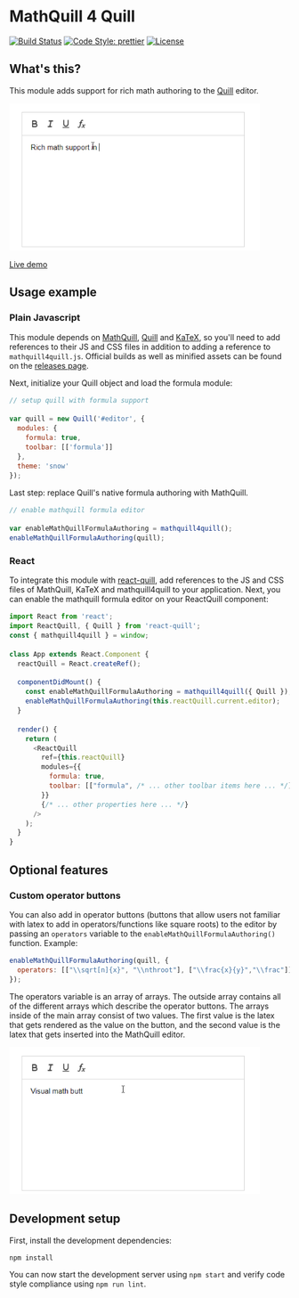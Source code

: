 # MathQuill 4 Quill

[![Build Status](https://clewolff.visualstudio.com/mathquill4quill/_apis/build/status/c-w.mathquill4quill?branchName=master)](https://clewolff.visualstudio.com/mathquill4quill/_build/latest?definitionId=5&branchName=master)
[![Code Style: prettier](https://img.shields.io/badge/code_style-prettier-ff69b4.svg?style=flat-square)](https://github.com/prettier/prettier)
[![License](https://img.shields.io/badge/License-Apache_2.0-blue.svg)](https://github.com/c-w/mathquill4quill/blob/master/LICENSE.txt)

## What's this?

This module adds support for rich math authoring to the [Quill](http://quilljs.com/) editor.

<img src="./demos/demo.gif" width="450" alt="Basic demo of mathquill4quill">

[Live demo](https://c-w.github.io/mathquill4quill/)

## Usage example

### Plain Javascript

This module depends on [MathQuill](http://docs.mathquill.com/en/latest/Getting_Started/), [Quill](https://quilljs.com/docs/quickstart/) and [KaTeX](https://github.com/Khan/KaTeX#usage), so you'll need to add references to their JS and CSS files in addition to adding a reference to `mathquill4quill.js`. Official builds as well as minified assets can be found on the [releases page](https://github.com/c-w/mathquill4quill/releases).

Next, initialize your Quill object and load the formula module:

```javascript
// setup quill with formula support

var quill = new Quill('#editor', {
  modules: {
    formula: true,
    toolbar: [['formula']]
  },
  theme: 'snow'
});
```

Last step: replace Quill's native formula authoring with MathQuill.

```javascript
// enable mathquill formula editor

var enableMathQuillFormulaAuthoring = mathquill4quill();
enableMathQuillFormulaAuthoring(quill);
```

### React

To integrate this module with [react-quill](https://github.com/zenoamaro/react-quill), add references to the JS and CSS files of MathQuill, KaTeX and mathquill4quill to your application. Next, you can enable the mathquill formula editor on your ReactQuill component:

```javascript
import React from 'react';
import ReactQuill, { Quill } from 'react-quill';
const { mathquill4quill } = window;

class App extends React.Component {
  reactQuill = React.createRef();

  componentDidMount() {
    const enableMathQuillFormulaAuthoring = mathquill4quill({ Quill });
    enableMathQuillFormulaAuthoring(this.reactQuill.current.editor);
  }

  render() {
    return (
      <ReactQuill
        ref={this.reactQuill}
        modules={{
          formula: true,
          toolbar: [["formula", /* ... other toolbar items here ... */]]
        }}
        {/* ... other properties here ... */}
      />
    );
  }
}
```

## Optional features

### Custom operator buttons

You can also add in operator buttons (buttons that allow users not familiar with latex to add in operators/functions like square roots) to the editor by passing an `operators` variable to the `enableMathQuillFormulaAuthoring()` function. Example:

```javascript
enableMathQuillFormulaAuthoring(quill, {
  operators: [["\\sqrt[n]{x}", "\\nthroot"], ["\\frac{x}{y}","\\frac"]]
});
```

The operators variable is an array of arrays. The outside array contains all of the different arrays which describe the operator buttons. The arrays inside of the main array consist of two values. The first value is the latex that gets rendered as the value on the button, and the second value is the latex that gets inserted into the MathQuill editor.

<img src="./demos/demo-custom-operator-buttons.gif" width="450" alt="Demo of mathquill4quill with custom operator buttons">

## Development setup

First, install the development dependencies:

```bash
npm install
```

You can now start the development server using `npm start` and verify code style compliance using `npm run lint`.
